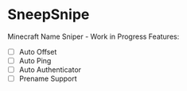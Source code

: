 # SneepSnipe
Minecraft Name Sniper - Work in Progress
Features:
- [ ] Auto Offset
- [ ] Auto Ping
- [ ] Auto Authenticator
- [ ] Prename Support
